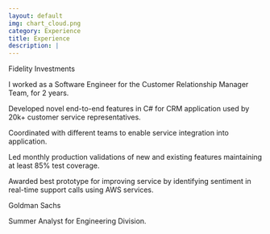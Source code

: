```yaml
---
layout: default
img: chart_cloud.png
category: Experience
title: Experience
description: |
---
```

Fidelity Investments

I worked as a Software Engineer for the Customer Relationship Manager Team, for 2 years. 

Developed novel end-to-end features in C# for CRM application used by 20k+ customer service representatives.

Coordinated with different teams to enable service integration into application.

Led monthly production validations of new and existing features maintaining at least 85% test coverage.

Awarded best prototype for improving service by identifying sentiment in real-time support calls using AWS services.

Goldman Sachs

Summer Analyst for Engineering Division. 